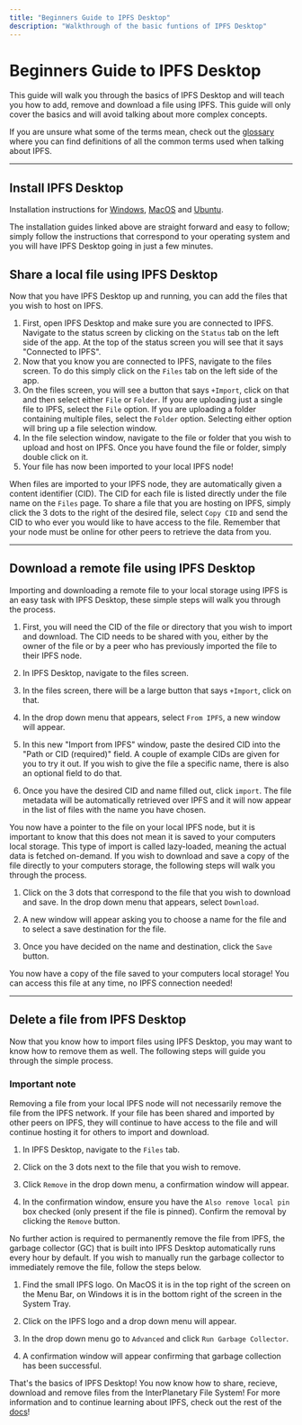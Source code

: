 ```yaml
---
title: "Beginners Guide to IPFS Desktop"
description: "Walkthrough of the basic funtions of IPFS Desktop"
---
```


# Beginners Guide to IPFS Desktop

This guide will walk you through the basics of IPFS Desktop and will teach you how to add, remove and download a file using IPFS. This guide will only cover the basics and will avoid talking about more complex concepts. 

If you are unsure what some of the terms mean, check out the [glossary](../concepts/glossary/) where you can find definitions of all the common terms used when talking about IPFS.

---

## Install IPFS Desktop

Installation instructions for [Windows](../install/ipfs-desktop/#windows), [MacOS](../install/ipfs-desktop/#macos) and [Ubuntu](../install/ipfs-desktop/#ubuntu).

The installation guides linked above are straight forward and easy to follow; simply follow the instructions that correspond to your operating system and you will have IPFS Desktop going in just a few minutes.



## Share a local file using IPFS Desktop

Now that you have IPFS Desktop up and running, you can add the files that you wish to host on IPFS.

1. First, open IPFS Desktop and make sure you are connected to IPFS. Navigate to the status screen by clicking on the `Status` tab on the left side of the app. At the top of the status screen you will see that it says "Connected to IPFS".
1. Now that you know you are connected to IPFS, navigate to the files screen. To do this simply click on the `Files` tab on the left side of the app.
1. On the files screen, you will see a button that says `+Import`, click on that and then select either `File` or `Folder`. If you are uploading just a single file to IPFS, select the `File` option. If you are uploading a folder containing multiple files, select the `Folder` option. Selecting either option will bring up a file selection window.
1. In the file selection window, navigate to the file or folder that you wish to upload and host on IPFS. Once you have found the file or folder, simply double click on it.
1. Your file has now been imported to your local IPFS node!

When files are imported to your IPFS node, they are automatically given a content identifier (CID). The CID for each file is listed directly under the file name on the `Files` page. To share a file that you are hosting on IPFS, simply click the 3 dots to the right of the desired file, select `Copy CID` and send the CID to who ever you would like to have access to the file. Remember that your node must be online for other peers to retrieve the data from you.


---


## Download a remote file using IPFS Desktop

Importing and downloading a remote file to your local storage using IPFS is an easy task with IPFS Desktop, these simple steps will walk you through the process.

1. First, you will need the CID of the file or directory that you wish to import and download. The CID needs to be shared with you, either by the owner of the file or by a peer who has previously imported the file to their IPFS node.

1. In IPFS Desktop, navigate to the files screen.

1. In the files screen, there will be a large button that says `+Import`, click on that.

1. In the drop down menu that appears, select `From IPFS`, a new window will appear.

1. In this new "Import from IPFS" window, paste the desired CID into the "Path or CID (required)" field. A couple of example CIDs are given for you to try it out. If you wish to give the file a specific name, there is also an optional field to do that.

1. Once you have the desired CID and name filled out, click `import`. The file metadata will be automatically retrieved over IPFS and it will now appear in the list of files with the name you have chosen.

You now have a pointer to the file on your local IPFS node, but it is important to know that this does not mean it is saved to your computers local storage. This type of import is called lazy-loaded, meaning the actual data is fetched on-demand. If you wish to download and save a copy of the file directly to your computers storage, the following steps will walk you through the process.

1. Click on the 3 dots that correspond to the file that you wish to download and save. In the drop down menu that appears, select `Download`.

1. A new window will appear asking you to choose a name for the file and to select a save destination for the file.

1. Once you have decided on the name and destination, click the `Save` button.

You now have a copy of the file saved to your computers local storage! You can access this file at any time, no IPFS connection needed!


---


## Delete a file from IPFS Desktop

Now that you know how to import files using IPFS Desktop, you may want to know how to remove them as well. The following steps will guide you through the simple process.

### Important note
Removing a file from your local IPFS node will not necessarily remove the file from the IPFS network. If your file has been shared and imported by other peers on IPFS, they will continue to have access to the file and will continue hosting it for others to import and download.

1. In IPFS Desktop, navigate to the `Files` tab.

1. Click on the 3 dots next to the file that you wish to remove.

1. Click `Remove` in the drop down menu, a confirmation window will appear.

1. In the confirmation window, ensure you have the `Also remove local pin` box checked (only present if the file is pinned). Confirm the removal by clicking the `Remove` button.

No further action is required to permanently remove the file from IPFS, the garbage collector (GC) that is built into IPFS Desktop automatically runs every hour by default. If you wish to manually run the garbage collector to immediately remove the file, follow the steps below.

1. Find the small IPFS logo. On MacOS it is in the top right of the screen on the Menu Bar, on Windows it is in the bottom right of the screen in the System Tray.

1. Click on the IPFS logo and a drop down menu will appear.

1. In the drop down menu go to `Advanced` and click `Run Garbage Collector`.

1. A confirmation window will appear confirming that garbage collection has been successful.

That's the basics of IPFS Desktop! You now know how to share, recieve, download and remove files from the InterPlanetary File System! For more information and to continue learning about IPFS, check out the rest of the [docs](../)!
